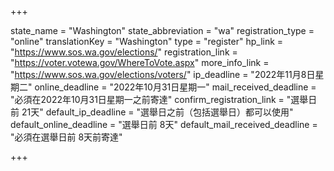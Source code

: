 +++

state_name = "Washington"
state_abbreviation = "wa"
registration_type = "online"
translationKey = "Washington"
type = "register"
hp_link = "https://www.sos.wa.gov/elections/"
registration_link = "https://voter.votewa.gov/WhereToVote.aspx"
more_info_link = "https://www.sos.wa.gov/elections/voters/"
ip_deadline = "2022年11月8日星期二"
online_deadline = "2022年10月31日星期一"
mail_received_deadline = "必須在2022年10月31日星期一之前寄達"
confirm_registration_link = "選舉日前 21天"
default_ip_deadline = "選舉日之前（包括選舉日）都可以使用"
default_online_deadline = "選舉日前 8天"
default_mail_received_deadline = "必須在選舉日前 8天前寄達"

+++